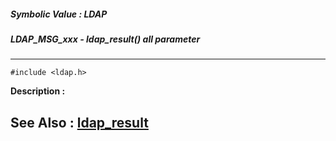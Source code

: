 ##### Symbolic Value : LDAP
##### LDAP_MSG_xxx - ldap_result() all parameter
---
```
#include <ldap.h>
```
**Description :**



**See Also :**
[ldap_result](/domino-c-api-docs/reference/Func/ldap_result)
---
